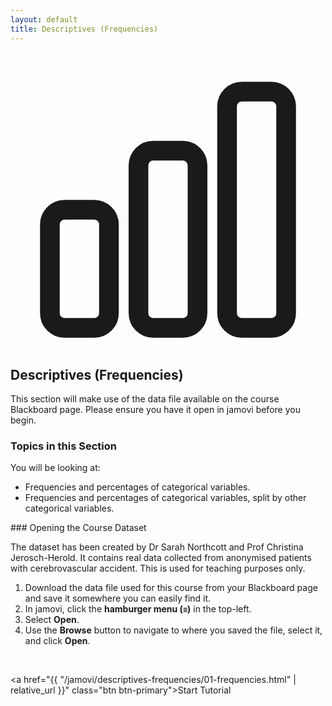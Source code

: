 ```yaml
---
layout: default
title: Descriptives (Frequencies)
---
```


<div class="explanation" markdown="1">
<div class="card-content">
    <!-- The bar chart icon for this section -->
    <div class="card-icon">
        <svg xmlns="http://www.w3.org/2000/svg" fill="none" viewBox="0 0 24 24" stroke-width="1.5" stroke="currentColor"><path stroke-linecap="round" stroke-linejoin="round" d="M3 13.125C3 12.504 3.504 12 4.125 12h2.25c.621 0 1.125.504 1.125 1.125v6.75C7.5 20.496 6.996 21 6.375 21h-2.25A1.125 1.125 0 0 1 3 19.875v-6.75ZM9.75 8.625c0-.621.504-1.125 1.125-1.125h2.25c.621 0 1.125.504 1.125 1.125v11.25c0 .621-.504 1.125-1.125 1.125h-2.25a1.125 1.125 0 0 1-1.125-1.125V8.625ZM16.5 4.125c0-.621.504-1.125 1.125-1.125h2.25C20.496 3 21 3.504 21 4.125v15.75c0 .621-.504 1.125-1.125 1.125h-2.25a1.125 1.125 0 0 1-1.125-1.125V4.125Z" /></svg>
    </div>
    <div class="card-text">
        <h2 style="margin-top: 0;">Descriptives (Frequencies)</h2>
        <p style="margin-bottom: 0;">This section will make use of the data file available on the course Blackboard page. Please ensure you have it open in jamovi before you begin.</p>
    </div>
</div>
</div>

### Topics in this Section

You will be looking at:
- Frequencies and percentages of categorical variables.
- Frequencies and percentages of categorical variables, split by other categorical variables.

<div class="instructions" markdown="1">
### Opening the Course Dataset

The dataset has been created by Dr Sarah Northcott and Prof Christina Jerosch-Herold. It contains real data collected from anonymised patients with cerebrovascular accident. This is used for teaching purposes only.

1.  Download the data file used for this course from your Blackboard page and save it somewhere you can easily find it.
2.  In jamovi, click the **hamburger menu (`≡`)** in the top-left.
3.  Select **Open**.
4.  Use the **Browse** button to navigate to where you saved the file, select it, and click **Open**.
</div>

<br>

<!-- "Start Tutorial" button that links to the first page -->
<a href="{{ "/jamovi/descriptives-frequencies/01-frequencies.html" | relative_url }}" class="btn btn-primary">Start Tutorial</a>
